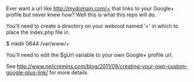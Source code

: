 Ever want a url like http://mydomain.com/+ that links to your Google+ profile but never knew how? Well this is what this repo will do.

You'll need to create a directory on your webroot named '+' in which to place the index.php file in.

$ mkdir 0644 /var/www/+

You'll need to edit the $gUrl variable to your own Google+ profile url.

See http://www.neilcremins.com/blog/2011/09/creating-your-own-custom-google-plus-link/ for more details
